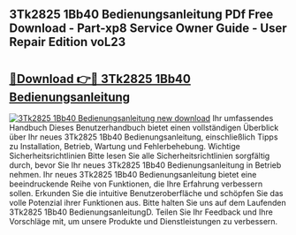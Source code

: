 ## 3Tk2825 1Bb40 Bedienungsanleitung PDf Free Download - Part-xp8 Service Owner Guide - User Repair Edition voL23

# <h2><a href="http://df3sa0k.blite.top/?on=3Tk2825+1Bb40+Bedienungsanleitung">🔗Download 👉🔴 3Tk2825 1Bb40 Bedienungsanleitung</a></h2>

[![3Tk2825 1Bb40 Bedienungsanleitung new download](https://i.imgur.com/lujVjoI.png)](http://df3sa0k.blite.top/?on=3Tk2825+1Bb40+Bedienungsanleitung)
Ihr umfassendes Handbuch Dieses Benutzerhandbuch bietet einen vollständigen Überblick über Ihr neues 3Tk2825 1Bb40 Bedienungsanleitung, einschließlich Tipps zu Installation, Betrieb, Wartung und Fehlerbehebung. Wichtige Sicherheitsrichtlinien Bitte lesen Sie alle Sicherheitsrichtlinien sorgfältig durch, bevor Sie Ihr neues 3Tk2825 1Bb40 Bedienungsanleitung in Betrieb nehmen. Ihr neues 3Tk2825 1Bb40 Bedienungsanleitung bietet eine beeindruckende Reihe von Funktionen, die Ihre Erfahrung verbessern sollen. Erkunden Sie die intuitive Benutzeroberfläche und schöpfen Sie das volle Potenzial ihrer Funktionen aus. Bitte halten Sie uns auf dem Laufenden 3Tk2825 1Bb40 BedienungsanleitungD. Teilen Sie Ihr Feedback und Ihre Vorschläge mit, um unsere Produkte und Dienstleistungen zu verbessern.
